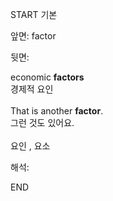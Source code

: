 START
기본

앞면:
factor


뒷면:
<div>economic <b>factors</b> </div><div>경제적 요인<br><br><div>That is another <strong>factor</strong>. <br>그런 것도 있어요.<br><br></div></div>요인 , 요소<br>


해석:

END